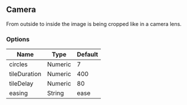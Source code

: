 ---
---

## Camera

From outside to inside the image is being cropped like in a camera lens.

### Options

| Name | Type | Default |
|------|------|---------|
| circles | Numeric | 7 |
| tileDuration | Numeric | 400 |
| tileDelay | Numeric | 80 |
| easing | String | ease |
